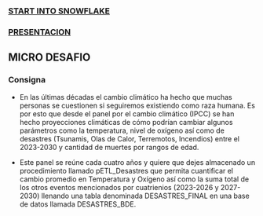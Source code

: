 ### [START INTO SNOWFLAKE](https://medium.com/@cherifal2011/changing-your-star-schema-into-a-snowflake-schema-in-power-bi-f52b46abe63d)
### [PRESENTACION](https://docs.google.com/presentation/d/e/2PACX-1vSDO49JrjZRCuJbrejyFsoa6w8ryTB-dSGAH-S8CsgB3Ma9dCUNW8vNmU_ZwXxlpg/pub?start=false&loop=false&delayms=3000)

## MICRO DESAFIO

### Consigna

- En las últimas décadas el cambio climático ha hecho que muchas personas se cuestionen si seguiremos existiendo como raza humana. Es por esto que desde el panel por el cambio climático (IPCC) se han hecho proyecciones climáticas de cómo podrían cambiar algunos parámetros como la temperatura, nivel de oxígeno así como de desastres (Tsunamis, Olas de Calor, Terremotos, Incendios) entre el 2023-2030 y cantidad de muertes por rangos de edad. 

- Este panel se reúne cada cuatro años y quiere que dejes almacenado un procedimiento llamado pETL_Desastres que permita cuantificar el cambio promedio en Temperatura y Oxígeno así como la suma total de los otros eventos mencionados por cuatrienios (2023-2026 y 2027-2030) llenando una tabla denominada DESASTRES_FINAL en una base de datos llamada DESASTRES_BDE. 